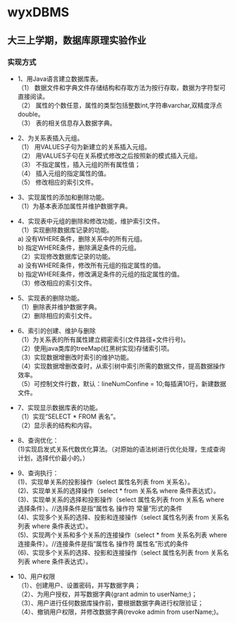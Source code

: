 # wyxDBMS

## 大三上学期，数据库原理实验作业

### 实现方式
* 1、用Java语言建立数据库表。  
（1） 数据文件和字典文件存储结构和存取方法为按行存取，数据为字符型可直接阅读。  
（2） 属性的个数任意，属性的类型包括整数int,字符串varchar,双精度浮点double。  
（3） 表的相关信息存入数据字典。  

* 2、为关系表插入元组。  
（1） 用VALUES子句为新建立的关系插入元组。  
（2） 用VALUES子句在关系模式修改之后按照新的模式插入元组。  
（3） 不指定属性，插入元组的所有属性值；  
（4） 插入元组的指定属性的值。  
（5） 修改相应的索引文件。  

* 3、实现属性的添加和删除功能。  
（1）为基本表添加属性并维护数据字典。  

* 4、实现表中元组的删除和修改功能，维护索引文件。  
（1）实现删除数据库记录的功能。  
    a) 没有WHERE条件，删除关系中的所有元组。  
    b) 指定WHERE条件，删除满足条件的元组。  
（2）实现修改数据库记录的功能。  
    a) 没有WHERE条件，修改所有元组的指定属性的值。  
    b) 指定WHERE条件，修改满足条件的元组的指定属性的值。  
（3）修改相应的索引文件。  

* 5、实现表的删除功能。  
（1）删除表并维护数据字典。  
（2）删除相应的索引文件。  

* 6、索引的创建、维护与删除  
（1）为关系表的所有属性建立稠密索引(文件路径+文件行号)。  
（2）使用java类库的treeMap(红黑树实现)存储索引项。  
（3）实现数据增删改时索引的维护功能。  
（4）实现数据增删改查时，从索引树中索引所需的数据文件，提高数据操作效率。  
（5）可控制文件行数，默认：lineNumConfine = 10;每插满10行，新建数据文件。  

* 7、实现显示数据库表的功能。  
（1）实现“SELECT * FROM 表名”。  
（2）显示表的结构和内容。  

* 8、查询优化：  
(1)实现启发式关系代数优化算法。（对原始的语法树进行优化处理，生成查询计划，选择代价最小的。）  

* 9、查询执行：  
 (1)、实现单关系的投影操作（select 属性名列表 from 关系名）。  
 (2)、实现单关系的选择操作（select * from 关系名 where 条件表达式）。  
 (3)、实现单关系的选择和投影操作（select 属性名列表 from 关系名 where 选择条件）。//选择条件是指“属性名 操作符 常量”形式的条件  
 (4)、实现多个关系的选择、投影和连接操作（select 属性名列表 from 关系名列表 where 条件表达式）。  
 (5)、实现两个关系和多个关系的连接操作（select * from 关系名列表 where 连接条件）。//连接条件是指“属性名 操作符 属性名”形式的条件  
 (6)、实现多个关系的选择、投影和连接操作（select 属性名列表 from 关系名列表 where 条件表达式）。  

* 10、用户权限  
（1）、创建用户、设置密码，并写数据字典；  
（2）、为用户授权，并写数据字典(grant admin to userName;)；  
（3）、用户进行任何数据库操作前，要根据数据字典进行权限验证；  
（4）、撤销用户权限，并修改数据字典(revoke admin from userName;)。  


